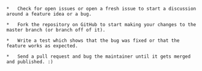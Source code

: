     *   Check for open issues or open a fresh issue to start a discussion around a feature idea or a bug.

    *   Fork the repository on GitHub to start making your changes to the master branch (or branch off of it).

    *   Write a test which shows that the bug was fixed or that the feature works as expected.

    *   Send a pull request and bug the maintainer until it gets merged and published. :)
